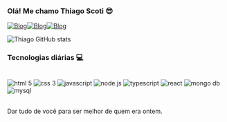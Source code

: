 ### Olá! Me chamo Thiago Scoti 😎

[![Blog](https://img.shields.io/badge/Instagram-E4405F?style=for-the-badge&logo=instagram&logoColor=white)](https://www.instagram.com/thiago.poff/)[![Blog](https://img.shields.io/badge/LinkedIn-0077B5?style=for-the-badge&logo=linkedin&logoColor=white)](https://www.linkedin.com/in/thiago-scoti/)[![Blog](https://img.shields.io/badge/Twitter-1DA1F2?style=for-the-badge&logo=twitter&logoColor=white)](https://twitter.com/EXECrowx)

![Thiago GitHub stats](https://github-readme-stats.vercel.app/api?username=ThiagoDeMattiaScoti&show_icons=true&theme=tokyonight)

### Tecnologias diárias 💻

<div style="display: inline_bock"><br/>
    <img align="center" alt="html 5" src="https://img.shields.io/badge/HTML5-E34F26?style=for-the-badge&logo=html5&logoColor=white">
    <img align="center" alt="css 3" src="https://img.shields.io/badge/CSS3-1572B6?style=for-the-badge&logo=css3&logoColor=white">
    <img align="center" alt="javascript" src="https://img.shields.io/badge/JavaScript-323330?style=for-the-badge&logo=javascript&logoColor=F7DF1E">
    <img align="center" alt="node.js" src="https://img.shields.io/badge/Node.js-43853D?style=for-the-badge&logo=node.js&logoColor=white">
    <img align="center" alt="typescript" src="https://img.shields.io/badge/TypeScript-007ACC?style=for-the-badge&logo=typescript&logoColor=white">
    <img align="center" alt="react" src="https://img.shields.io/badge/React-20232A?style=for-the-badge&logo=react&logoColor=61DAFB">
    <img align="center" alt="mongo db" src="https://img.shields.io/badge/MongoDB-4EA94B?style=for-the-badge&logo=mongodb&logoColor=white">
    <img align="center" alt="mysql" src="https://img.shields.io/badge/MySQL-00000F?style=for-the-badge&logo=mysql&logoColor=white">
</div></br>

Dar tudo de você para ser melhor de quem era ontem.
